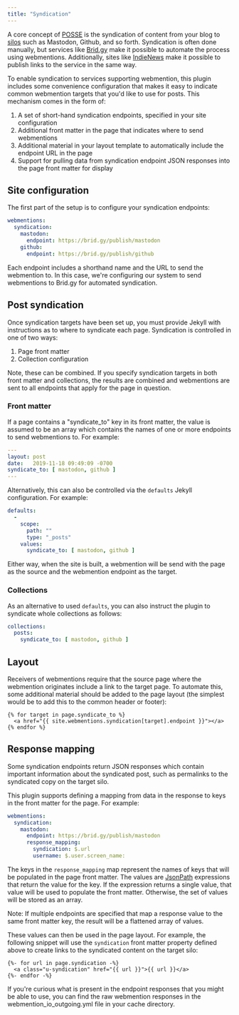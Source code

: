 ```yaml
---
title: "Syndication"
---
```


A core concept of [POSSE](https://indieweb.org/POSSE) is the syndication of content from your blog to [silos](https://indieweb.org/silo) such as Mastodon, Github, and so forth.  Syndication is often done manually, but services like [Brid.gy](https://brid.gy/) make it possible to automate the process using webmentions.  Additionally, sites like [IndieNews](https://news.indieweb.org/) make it possible to publish links to the service in the same way.

To enable syndication to services supporting webmention, this plugin includes some convenience configuration that makes it easy to indicate common webmention targets that you'd like to use for posts.  This mechanism comes in the form of:

1. A set of short-hand syndication endpoints, specified in your site configuration
2. Additional front matter in the page that indicates where to send webmentions
3. Additional material in your layout template to automatically include the endpoint URL in the page
4. Support for pulling data from syndication endpoint JSON responses into the page front matter for display

## Site configuration

The first part of the setup is to configure your syndication endpoints:

```yml
webmentions:
  syndication:
    mastodon: 
      endpoint: https://brid.gy/publish/mastodon
    github: 
      endpoint: https://brid.gy/publish/github
```

Each endpoint includes a shorthand name and the URL to send the webmention to.  In this case, we're configuring our system to send webmentions to Brid.gy for automated syndication.

## Post syndication

Once syndication targets have been set up, you must provide Jekyll with instructions as to where to syndicate each page.  Syndication is controlled in one of two ways:

1. Page front matter
2. Collection configuration

Note, these can be combined.  If you specify syndication targets in both front matter and collections, the results are combined and webmentions are sent to all endpoints that apply for the page in question.

### Front matter

If a page contains a "syndicate_to" key in its front matter, the value is assumed to be an array which contains the names of one or more endpoints to send webmentions to.  For example:

```yml
---
layout: post
date:   2019-11-18 09:49:09 -0700
syndicate_to: [ mastodon, github ]
---
```

Alternatively, this can also be controlled via the `defaults` Jekyll configuration.  For example:

```yml
defaults:
  -
    scope:
      path: ""
      type: "_posts"
    values:
      syndicate_to: [ mastodon, github ]
```

Either way, when the site is built, a webmention will be send with the page as the source and the webmention endpoint as the target.

### Collections

As an alternative to used `defaults`, you can also instruct the plugin to syndicate whole collections as follows:

```yml
collections:
  posts:
    syndicate_to: [ mastodon, github ]
```

## Layout

Receivers of webmentions require that the source page where the webmention originates include a link to the target page.  To automate this, some additional material should be added to the page layout (the simplest would be to add this to the common header or footer):

```
{% for target in page.syndicate_to %}
  <a href="{{ site.webmentions.syndication[target].endpoint }}"></a>
{% endfor %}
```

## Response mapping

Some syndication endpoints return JSON responses which contain important information about the syndicated post, such as permalinks to the syndicated copy on the target silo.

This plugin supports defining a mapping from data in the response to keys in the front matter for the page.  For example:

```yml
webmentions:
  syndication:
    mastodon: 
      endpoint: https://brid.gy/publish/mastodon
      response_mapping:
        syndication: $.url
        username: $.user.screen_name: 
```

The keys in the `response_mapping` map represent the names of keys that will be populated in the page front matter.  The values are [JsonPath](https://goessner.net/articles/JsonPath/) expressions that return the value for the key.  If the expression returns a single value, that value will be used to populate the front matter.  Otherwise, the set of values will be stored as an array.

Note:  If multiple endpoints are specified that map a response value to the same front matter key, the result will be a flattened array of values.

These values can then be used in the page layout.  For example, the following snippet will use the `syndication` front matter property defined above to create links to the syndicated content on the target silo:

```
{%- for url in page.syndication -%}
  <a class="u-syndication" href="{{ url }}">{{ url }}</a>
{%- endfor -%}
```

If you're curious what is present in the endpoint responses that you might be able to use, you can find the raw webmention responses in the webmention_io_outgoing.yml file in your cache directory.

